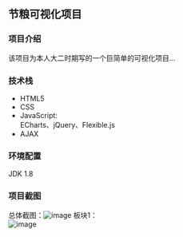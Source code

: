 ## 节粮可视化项目
### 项目介绍
该项目为本人大二时期写的一个巨简单的可视化项目...
### 技术栈
* HTML5
* CSS
* JavaScript:
<br/>ECharts、jQuery、Flexible.js
* AJAX
### 环境配置
JDK 1.8
### 项目截图
总体截图：![image](https://github.com/user-attachments/assets/97cd9531-35b5-4a39-88a9-e6687241a658)
板块1：
<br/>![image](https://github.com/user-attachments/assets/7ec6107c-752f-4ada-bff1-bd2ecbd9e7a6)
